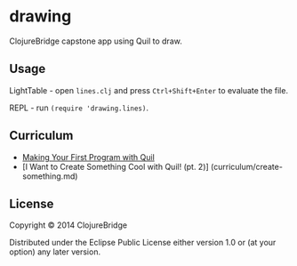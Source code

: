 # drawing

ClojureBridge capstone app using Quil to draw.

## Usage

LightTable - open `lines.clj` and press `Ctrl+Shift+Enter` to evaluate
the file.

REPL - run `(require 'drawing.lines)`.

## Curriculum

* [Making Your First Program with Quil](curriculum/first-program.md)
* [I Want to Create Something Cool with Quil! (pt. 2)] (curriculum/create-something.md)


## License

Copyright © 2014 ClojureBridge

Distributed under the Eclipse Public License either version 1.0 or (at
your option) any later version.
